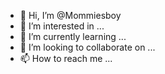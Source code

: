 - 👋 Hi, I’m @Mommiesboy
- 👀 I’m interested in ...
- 🌱 I’m currently learning ...
- 💞️ I’m looking to collaborate on ...
- 📫 How to reach me ...

<!---
Mommiesboy/Mommiesboy is a ✨ special ✨ repository because its `README.md` (this file) appears on your GitHub profile.
You can click the Preview link to take a look at your changes.
--->
